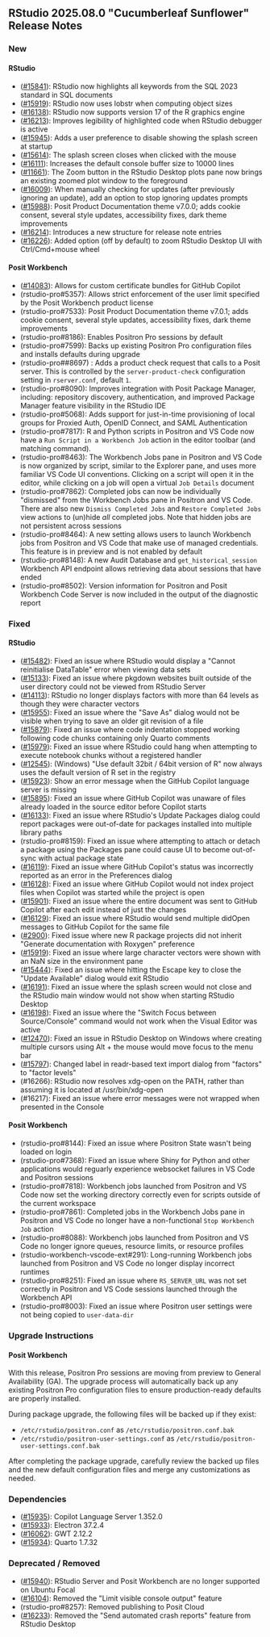 ## RStudio 2025.08.0 "Cucumberleaf Sunflower" Release Notes

### New

#### RStudio

- ([#15841](https://github.com/rstudio/rstudio/issues/15841)): RStudio now highlights all keywords from the SQL 2023 standard in SQL documents 
- ([#15919](https://github.com/rstudio/rstudio/issues/15919)): RStudio now uses lobstr when computing object sizes
- ([#16138](https://github.com/rstudio/rstudio/issues/16138)): RStudio now supports version 17 of the R graphics engine
- ([#16213](https://github.com/rstudio/rstudio/issues/16213)): Improves legibility of highlighted code when RStudio debugger is active
- ([#15945](https://github.com/rstudio/rstudio/issues/15945)): Adds a user preference to disable showing the splash screen at startup
- ([#15614](https://github.com/rstudio/rstudio/issues/15614)): The splash screen closes when clicked with the mouse
- ([#16111](https://github.com/rstudio/rstudio/issues/16111)): Increases the default console buffer size to 10000 lines
- ([#11661](https://github.com/rstudio/rstudio/issues/11661)): The Zoom button in the RStudio Desktop plots pane now brings an existing zoomed plot window to the foreground 
- ([#16009](https://github.com/rstudio/rstudio/issues/16009)): When manually checking for updates (after previously ignoring an update), add an option to stop ignoring updates prompts
- ([#15988](https://github.com/rstudio/rstudio/issues/15988)): Posit Product Documentation theme v7.0.0; adds cookie consent, several style updates, accessibility fixes, dark theme improvements
- ([#16214](https://github.com/rstudio/rstudio/issues/16214)): Introduces a new structure for release note entries
- ([#16226](https://github.com/rstudio/rstudio/issues/16226)): Added option (off by default) to zoom RStudio Desktop UI with Ctrl/Cmd+mouse wheel

#### Posit Workbench

- ([#14083](https://github.com/rstudio/rstudio/issues/14083)): Allows for custom certificate bundles for GitHub Copilot
- (rstudio-pro#5357): Allows strict enforcement of the user limit specified by the Posit Workbench product license
- (rstudio-pro#7533): Posit Product Documentation theme v7.0.1; adds cookie consent, several style updates, accessibility fixes, dark theme improvements
- (rstudio-pro#8186): Enables Positron Pro sessions by default
- (rstudio-pro#7599): Backs up existing Positron Pro configuration files and installs defaults during upgrade
- (rstudio-pro##8697) : Adds a product check request that calls to a Posit server. This is controlled by the `server-product-check` configuration setting in `rserver.conf`, default `1`.
- (rstudio-pro#8090): Improves integration with Posit Package Manager, including: repository discovery, authentication, and improved Package Manager feature visibility in the RStudio IDE
- (rstudio-pro#5068): Adds support for just-in-time provisioning of local groups for Proxied Auth, OpenID Connect, and SAML Authentication
- (rstudio-pro#7817): R and Python scripts in Positron and VS Code now have a `Run Script in a Workbench Job` action in the editor toolbar (and matching command).
- (rstudio-pro#8463): The Workbench Jobs pane in Positron and VS Code is now organized by script, similar to the Explorer pane, and uses more familiar VS Code UI conventions. Clicking on a script will open it in the editor, while clicking on a job will open a virtual `Job Details` document
- (rstudio-pro#7862): Completed jobs can now be individually "dismissed" from the Workbench Jobs pane in Positron and VS Code. There are also new `Dismiss Completed Jobs` and `Restore Completed Jobs` view actions to (un)hide *all* completed jobs. Note that hidden jobs are not persistent across sessions
- (rstudio-pro#8464): A new setting allows users to launch Workbench jobs from Positron and VS Code that make use of managed credentials. This feature is in preview and is not enabled by default
- (rstudio-pro#8148): A new Audit Database and `get_historical_session` Workbench API endpoint allows retrieving data about sessions that have ended
- (rstudio-pro#8502): Version information for Positron and Posit Workbench Code Server is now included in the output of the diagnostic report

### Fixed

#### RStudio

- ([#15482](https://github.com/rstudio/rstudio/issues/15482)): Fixed an issue where RStudio would display a "Cannot reinitialise DataTable" error when viewing data sets 
- ([#15133](https://github.com/rstudio/rstudio/issues/15133)): Fixed an issue where pkgdown websites built outside of the user directory could not be viewed from RStudio Server
- ([#14113](https://github.com/rstudio/rstudio/issues/14113)): RStudio no longer displays factors with more than 64 levels as though they were character vectors
- ([#15955](https://github.com/rstudio/rstudio/issues/15955)): Fixed an issue where the "Save As" dialog would not be visible when trying to save an older git revision of a file
- ([#15879](https://github.com/rstudio/rstudio/issues/15879)): Fixed an issue where code indentation stopped working following code chunks containing only Quarto comments
- ([#15979](https://github.com/rstudio/rstudio/issues/15979)): Fixed an issue where RStudio could hang when attempting to execute notebook chunks without a registered handler
- ([#12545](https://github.com/rstudio/rstudio/issues/12545)): (Windows) "Use default 32bit / 64bit version of R" now always uses the default version of R set in the registry
- ([#15923](https://github.com/rstudio/rstudio/issues/15923)): Show an error message when the GitHub Copilot language server is missing
- ([#15895](https://github.com/rstudio/rstudio/issues/15895)): Fixed an issue where GitHub Copilot was unaware of files already loaded in the source editor before Copilot starts
- ([#16133](https://github.com/rstudio/rstudio/issues/16133)): Fixed an issue where RStudio's Update Packages dialog could report packages were out-of-date for packages installed into multiple library paths
- (rstudio-pro#8159): Fixed an issue where attempting to attach or detach a package using the Packages pane could cause UI to become out-of-sync with actual package state
- ([#16119](https://github.com/rstudio/rstudio/issues/16119)): Fixed an issue where GitHub Copilot's status was incorrectly reported as an error in the Preferences dialog
- ([#16128](https://github.com/rstudio/rstudio/issues/16128)): Fixed an issue where GitHub Copilot would not index project files when Copilot was started while the project is open
- ([#15901](https://github.com/rstudio/rstudio/issues/15901)): Fixed an issue where the entire document was sent to GitHub Copilot after each edit instead of just the changes
- ([#16129](https://github.com/rstudio/rstudio/issues/16129)): Fixed an issue where RStudio would send multiple didOpen messages to GitHub Copilot for the same file
- ([#2900](https://github.com/rstudio/rstudio/issues/2900)): Fixed issue where new R package projects did not inherit "Generate documentation with Roxygen" preference
- ([#15919](https://github.com/rstudio/rstudio/issues/15919)): Fixed an issue where large character vectors were shown with an NaN size in the environment pane
- ([#15444](https://github.com/rstudio/rstudio/issues/15444)): Fixed an issue where hitting the Escape key to close the "Update Available" dialog would exit RStudio
- ([#16191](https://github.com/rstudio/rstudio/issues/16191)): Fixed an issue where the splash screen would not close and the RStudio main window would not show when starting RStudio Desktop
- ([#16198](https://github.com/rstudio/rstudio/issues/16198)): Fixed an issue where the "Switch Focus between Source/Console" command would not work when the Visual Editor was active
- ([#12470](https://github.com/rstudio/rstudio/issues/12470)): Fixed an issue in RStudio Desktop on Windows where creating multiple cursors using Alt + the mouse would move focus to the menu bar
- ([#15797](https://github.com/rstudio/rstudio/issues/15797)): Changed label in readr-based text import dialog from "factors" to "factor levels"
- (#16266): RStudio now resolves xdg-open on the PATH, rather than assuming it is located at /usr/bin/xdg-open
- (#16217): Fixed an issue where error messages were not wrapped when presented in the Console

#### Posit Workbench

- (rstudio-pro#8144): Fixed an issue where Positron State wasn't being loaded on login
- (rstudio-pro#7368): Fixed an issue where Shiny for Python and other applications would reguarly experience websocket failures in VS Code and Positron sessions
- (rstudio-pro#7818): Workbench jobs launched from Positron and VS Code now set the working directory correctly even for scripts outside of the current workspace
- (rstudio-pro#7861): Completed jobs in the Workbench Jobs pane in Positron and VS Code no longer have a non-functional `Stop Workbench Job` action
- (rstudio-pro#8088): Workbench jobs launched from Positron and VS Code no longer ignore queues, resource limits, or resource profiles
- (rstudio-workbench-vscode-ext#291): Long-running Workbench jobs launched from Positron and VS Code no longer display incorrect runtimes
- (rstudio-pro#8251): Fixed an issue where `RS_SERVER_URL` was not set correctly in Positron and VS Code sessions launched through the Workbench API
- (rstudio-pro#8003): Fixed an issue where Positron user settings were not being copied to `user-data-dir`

### Upgrade Instructions

#### Posit Workbench

With this release, Positron Pro sessions are moving from preview to General Availability (GA). The upgrade process will automatically back up any existing Positron Pro configuration files to ensure production-ready defaults are properly installed.

During package upgrade, the following files will be backed up if they exist:
- `/etc/rstudio/positron.conf` as `/etc/rstudio/positron.conf.bak`
- `/etc/rstudio/positron-user-settings.conf` as `/etc/rstudio/positron-user-settings.conf.bak`

After completing the package upgrade, carefully review the backed up files and the new default configuration files and merge any customizations as needed.

### Dependencies

- ([#15935](https://github.com/rstudio/rstudio/issues/15935)): Copilot Language Server 1.352.0
- ([#15933](https://github.com/rstudio/rstudio/issues/15933)): Electron 37.2.4
- ([#16062](https://github.com/rstudio/rstudio/issues/13924)): GWT 2.12.2
- ([#15934](https://github.com/rstudio/rstudio/issues/15934)): Quarto 1.7.32

### Deprecated / Removed

- ([#15940](https://github.com/rstudio/rstudio/issues/15940)): RStudio Server and Posit Workbench are no longer supported on Ubuntu Focal
- ([#16104](https://github.com/rstudio/rstudio/issues/16104)): Removed the "Limit visible console output" feature
- (rstudio-pro#8257): Removed publishing to Posit Cloud
- ([#16233](https://github.com/rstudio/rstudio/issues/16233)): Removed the "Send automated crash reports" feature from RStudio Desktop
